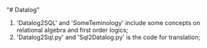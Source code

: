 "# Datalog" 
1. 'Datalog2SQL' and 'SomeTeminology' include some concepts on relational algebra and first order logics;
2. 'Datalog2Sql.py' and 'Sql2Datalog.py' is the code for translation;
